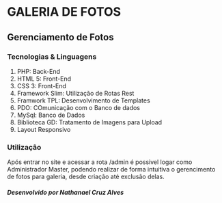# GALERIA DE FOTOS

## Gerenciamento de Fotos


### Tecnologias & Linguagens

1. PHP: Back-End
1. HTML 5: Front-End
1. CSS 3: Front-End
1. Framework Slim: Utilização de Rotas Rest
1. Framwork TPL: Desenvolvimento de Templates
1. PDO: COmunicação com o Banco de dados
1. MySql: Banco de Dados
1. Biblioteca GD: Tratamento de Imagens para Upload
1. Layout Responsivo

### Utilização
Após entrar no site e acessar a rota /admin é possivel logar como Administrador Master, podendo realizar de forma intuitiva o gerencimento de fotos para galeria, desde criação até exclusão delas.

##### Desenvolvido por Nathanael Cruz Alves
